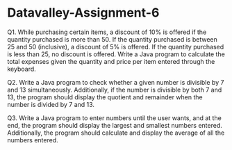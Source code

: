 # Datavalley-Assignment-6
Q1. While purchasing certain items, a discount of 10% is offered if the quantity purchased is more than 50. If the quantity purchased is between 25 and 50 (inclusive), a discount of 5% is offered. If the quantity purchased is less than 25, no discount is offered. Write a Java program to calculate the total expenses given the quantity and price per item entered through the keyboard. 

Q2. Write a Java program to check whether a given number is divisible by 7 and 13 simultaneously. Additionally, if the number is divisible by both 7 and 13, the program should display the quotient and remainder when the number is divided by 7 and 13. 

Q3. Write a Java program to enter numbers until the user wants, and at the end, the program should display the largest and smallest numbers entered. Additionally, the program should calculate and display the average of all the numbers entered.
